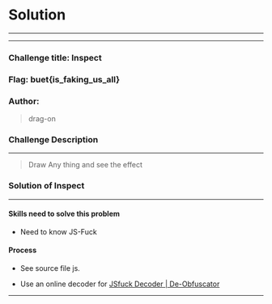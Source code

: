 # Solution

---

---

### Challenge title: Inspect

### Flag: buet{is_faking_us_all}

### Author:

> drag-on

### Challenge Description

---

> Draw Any thing and see the effect

### Solution of Inspect

---

#### Skills need to solve this problem

* Need to know JS-Fuck

#### Process

* See source file js. 

* Use an online decoder for [JSfuck Decoder | De-Obfuscator](https://enkhee-osiris.github.io/Decoder-JSFuck/)

---
